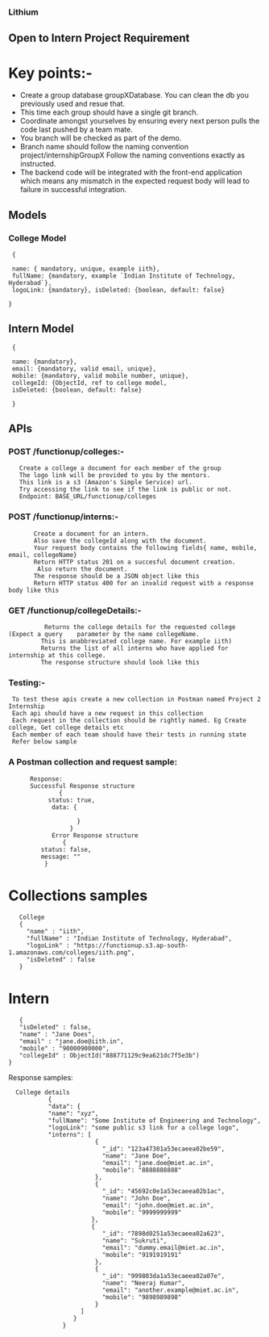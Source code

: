 

### Lithium
## Open to Intern Project Requirement

# Key points:-

  - Create a group database groupXDatabase.
   You can clean the db you previously used and resue that.
   - This time each group should have a single git branch. 
  - Coordinate amongst yourselves by ensuring every next person pulls the code last pushed    by a team mate. 
  - You branch will be checked as part of the demo. 
  - Branch name should follow the naming convention project/internshipGroupX
  Follow the naming conventions exactly as instructed. 
 - The backend code will be integrated with the front-end application which means any      mismatch in the expected request body will lead to failure in successful integration.

## Models
   ### College Model
     {
 
     name: { mandatory, unique, example iith}, 
     fullName: {mandatory, example `Indian Institute of Technology, Hyderabad`},
     logoLink: {mandatory}, isDeleted: {boolean, default: false}
 
    }

 ## Intern Model
     { 

     name: {mandatory}, 
     email: {mandatory, valid email, unique}, 
     mobile: {mandatory, valid mobile number, unique}, 
     collegeId: {ObjectId, ref to college model, 
     isDeleted: {boolean, default: false}

     }

  ## APIs
 ### POST /functionup/colleges:-
       Create a college a document for each member of the group
       The logo link will be provided to you by the mentors. 
       This link is a s3 (Amazon's Simple Service) url. 
       Try accessing the link to see if the link is public or not.
       Endpoint: BASE_URL/functionup/colleges

### POST /functionup/interns:-
           Create a document for an intern.
           Also save the collegeId along with the document. 
           Your request body contains the following fields{ name, mobile, email, collegeName}
           Return HTTP status 201 on a succesful document creation. 
            Also return the document. 
           The response should be a JSON object like this
           Return HTTP status 400 for an invalid request with a response body like this

### GET /functionup/collegeDetails:-
              Returns the college details for the requested college (Expect a query    parameter by the name collegeName. 
             This is anabbreviated college name. For example iith)
             Returns the list of all interns who have applied for internship at this college.
             The response structure should look like this

### Testing:-
     To test these apis create a new collection in Postman named Project 2 Internship
     Each api should have a new request in this collection
     Each request in the collection should be rightly named. Eg Create college, Get college details etc
     Each member of each team should have their tests in running state
     Refer below sample

### A Postman collection and request sample:

          Response:
          Successful Response structure
                  {
               status: true,
                data: {

                       }
                     }
                Error Response structure
                   {
             status: false,
             message: ""
              }
              
# Collections samples
       College
       {
         "name" : "iith",
         "fullName" : "Indian Institute of Technology, Hyderabad",
         "logoLink" : "https://functionup.s3.ap-south-1.amazonaws.com/colleges/iith.png",
         "isDeleted" : false
       }

  # Intern
       {
       "isDeleted" : false,
       "name" : "Jane Does",
       "email" : "jane.doe@iith.in",
       "mobile" : "90000900000",
       "collegeId" : ObjectId("888771129c9ea621dc7f5e3b")
    }


Response samples:

      College details
               {
               "data": {
               "name": "xyz",
               "fullName": "Some Institute of Engineering and Technology",
               "logoLink": "some public s3 link for a college logo",
               "interns": [
                            {
                              "_id": "123a47301a53ecaeea02be59",
                              "name": "Jane Doe",
                              "email": "jane.doe@miet.ac.in",
                              "mobile": "8888888888"
                            },
                            {
                              "_id": "45692c0e1a53ecaeea02b1ac",
                              "name": "John Doe",
                              "email": "john.doe@miet.ac.in",
                              "mobile": "9999999999"
                           },
                           {
                              "_id": "7898d0251a53ecaeea02a623",
                              "name": "Sukruti",
                              "email": "dummy.email@miet.ac.in",
                              "mobile": "9191919191"
                            },
                            {
                              "_id": "999803da1a53ecaeea02a07e",
                              "name": "Neeraj Kumar",
                              "email": "another.example@miet.ac.in",
                              "mobile": "9898989898"
                            }
                        ]
                      }
                   }
